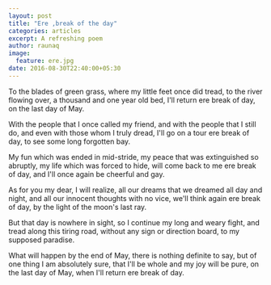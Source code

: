 ```yaml
---
layout: post
title: "Ere ,break of the day"
categories: articles
excerpt: A refreshing poem
author: raunaq
image: 
  feature: ere.jpg
date: 2016-08-30T22:40:00+05:30
---
```


To the blades of green grass,
where my little feet once did tread,
to the river flowing over,
a thousand and one year old bed,
I'll return ere break of day,
on the last day of May.

With the people that I once called my friend,
and with the people that I still do,
and even with those whom I truly dread,
I'll go on a tour ere break of day,
to see some long forgotten bay.

My fun which was ended in mid-stride,
my peace that was extinguished so abruptly,
my life which was forced to hide,
will come back to me ere break of day,
and I'll once again be cheerful and gay.

As for you my dear, I will realize,
all our dreams that we dreamed all day and night,
and all our innocent thoughts with no vice,
we'll think again ere break of day,
by the light of the moon's last ray.

But that day is nowhere in sight,
so I continue my long and weary fight,
and tread along this tiring road,
without any sign or direction board,
to my supposed paradise.

What will happen by the end of May,
there is nothing definite to say,
but of one thing I am absolutely sure,
that I'll be whole and my joy will be pure,
on the last day of May,
when I'll return ere break of day.

